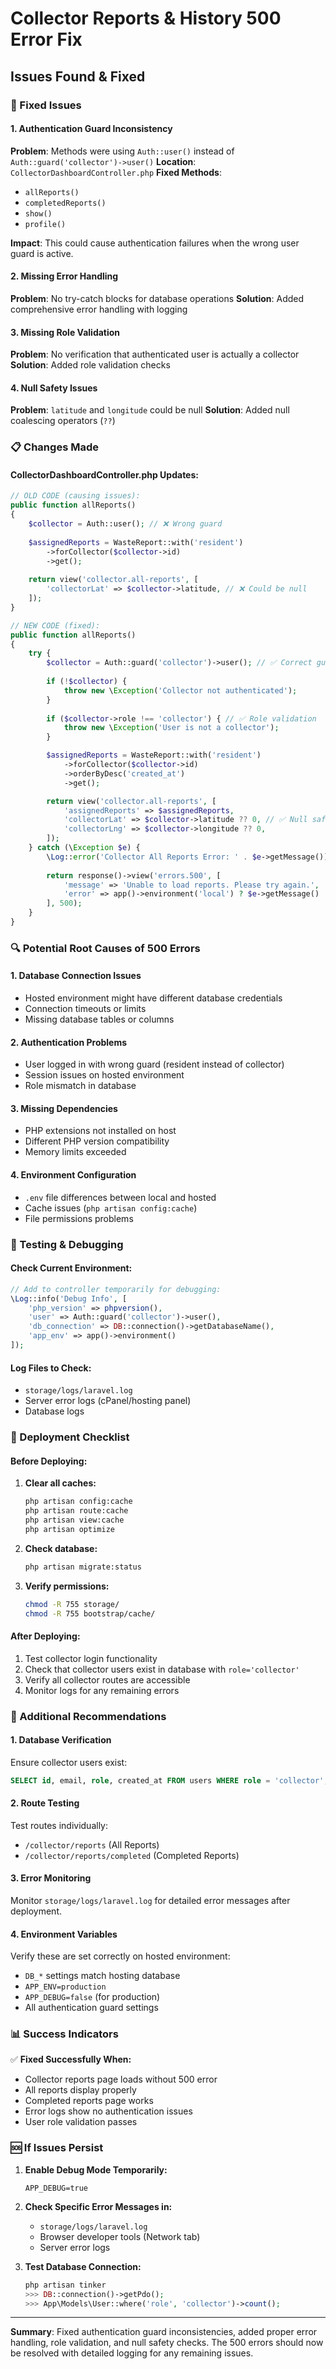 # Collector Reports & History 500 Error Fix

## Issues Found & Fixed

### 🔧 Fixed Issues

#### 1. **Authentication Guard Inconsistency**
**Problem**: Methods were using `Auth::user()` instead of `Auth::guard('collector')->user()`
**Location**: `CollectorDashboardController.php`
**Fixed Methods**:
- `allReports()`
- `completedReports()`
- `show()`
- `profile()`

**Impact**: This could cause authentication failures when the wrong user guard is active.

#### 2. **Missing Error Handling**
**Problem**: No try-catch blocks for database operations
**Solution**: Added comprehensive error handling with logging

#### 3. **Missing Role Validation**
**Problem**: No verification that authenticated user is actually a collector
**Solution**: Added role validation checks

#### 4. **Null Safety Issues**
**Problem**: `latitude` and `longitude` could be null
**Solution**: Added null coalescing operators (`??`)

### 📋 Changes Made

#### CollectorDashboardController.php Updates:

```php
// OLD CODE (causing issues):
public function allReports()
{
    $collector = Auth::user(); // ❌ Wrong guard
    
    $assignedReports = WasteReport::with('resident')
        ->forCollector($collector->id)
        ->get();
        
    return view('collector.all-reports', [
        'collectorLat' => $collector->latitude, // ❌ Could be null
    ]);
}

// NEW CODE (fixed):
public function allReports()
{
    try {
        $collector = Auth::guard('collector')->user(); // ✅ Correct guard
        
        if (!$collector) {
            throw new \Exception('Collector not authenticated');
        }
        
        if ($collector->role !== 'collector') { // ✅ Role validation
            throw new \Exception('User is not a collector');
        }

        $assignedReports = WasteReport::with('resident')
            ->forCollector($collector->id)
            ->orderByDesc('created_at')
            ->get();

        return view('collector.all-reports', [
            'assignedReports' => $assignedReports,
            'collectorLat' => $collector->latitude ?? 0, // ✅ Null safe
            'collectorLng' => $collector->longitude ?? 0,
        ]);
    } catch (\Exception $e) {
        \Log::error('Collector All Reports Error: ' . $e->getMessage()); // ✅ Logging
        
        return response()->view('errors.500', [
            'message' => 'Unable to load reports. Please try again.',
            'error' => app()->environment('local') ? $e->getMessage() : null
        ], 500);
    }
}
```

### 🔍 Potential Root Causes of 500 Errors

#### 1. **Database Connection Issues**
- Hosted environment might have different database credentials
- Connection timeouts or limits
- Missing database tables or columns

#### 2. **Authentication Problems**
- User logged in with wrong guard (resident instead of collector)
- Session issues on hosted environment
- Role mismatch in database

#### 3. **Missing Dependencies**
- PHP extensions not installed on host
- Different PHP version compatibility
- Memory limits exceeded

#### 4. **Environment Configuration**
- `.env` file differences between local and hosted
- Cache issues (`php artisan config:cache`)
- File permissions problems

### 🧪 Testing & Debugging

#### Check Current Environment:
```php
// Add to controller temporarily for debugging:
\Log::info('Debug Info', [
    'php_version' => phpversion(),
    'user' => Auth::guard('collector')->user(),
    'db_connection' => DB::connection()->getDatabaseName(),
    'app_env' => app()->environment()
]);
```

#### Log Files to Check:
- `storage/logs/laravel.log`
- Server error logs (cPanel/hosting panel)
- Database logs

### 🚀 Deployment Checklist

#### Before Deploying:
1. **Clear all caches:**
   ```bash
   php artisan config:cache
   php artisan route:cache
   php artisan view:cache
   php artisan optimize
   ```

2. **Check database:**
   ```bash
   php artisan migrate:status
   ```

3. **Verify permissions:**
   ```bash
   chmod -R 755 storage/
   chmod -R 755 bootstrap/cache/
   ```

#### After Deploying:
1. Test collector login functionality
2. Check that collector users exist in database with `role='collector'`
3. Verify all collector routes are accessible
4. Monitor logs for any remaining errors

### 🔧 Additional Recommendations

#### 1. **Database Verification**
Ensure collector users exist:
```sql
SELECT id, email, role, created_at FROM users WHERE role = 'collector';
```

#### 2. **Route Testing**
Test routes individually:
- `/collector/reports` (All Reports)
- `/collector/reports/completed` (Completed Reports)

#### 3. **Error Monitoring**
Monitor `storage/logs/laravel.log` for detailed error messages after deployment.

#### 4. **Environment Variables**
Verify these are set correctly on hosted environment:
- `DB_*` settings match hosting database
- `APP_ENV=production` 
- `APP_DEBUG=false` (for production)
- All authentication guard settings

### 📊 Success Indicators

✅ **Fixed Successfully When:**
- Collector reports page loads without 500 error
- All reports display properly
- Completed reports page works
- Error logs show no authentication issues
- User role validation passes

### 🆘 If Issues Persist

1. **Enable Debug Mode Temporarily:**
   ```env
   APP_DEBUG=true
   ```
   
2. **Check Specific Error Messages in:**
   - `storage/logs/laravel.log`
   - Browser developer tools (Network tab)
   - Server error logs

3. **Test Database Connection:**
   ```php
   php artisan tinker
   >>> DB::connection()->getPdo();
   >>> App\Models\User::where('role', 'collector')->count();
   ```

---

**Summary**: Fixed authentication guard inconsistencies, added proper error handling, role validation, and null safety checks. The 500 errors should now be resolved with detailed logging for any remaining issues.